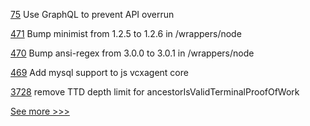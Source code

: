 
[75](https://github.com/hyperledger-labs/hyperledger-community-management-tools/pull/75) Use GraphQL to prevent API overrun

[471](https://github.com/hyperledger/aries-vcx/pull/471) Bump minimist from 1.2.5 to 1.2.6 in /wrappers/node

[470](https://github.com/hyperledger/aries-vcx/pull/470) Bump ansi-regex from 3.0.0 to 3.0.1 in /wrappers/node

[469](https://github.com/hyperledger/aries-vcx/pull/469) Add mysql support to js vcxagent core

[3728](https://github.com/hyperledger/besu/pull/3728) remove TTD depth limit for ancestorIsValidTerminalProofOfWork


[See more >>>](https://start-here.hyperledger.org/pull-requests)

